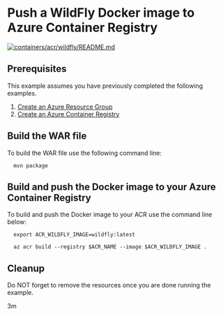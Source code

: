 
# Push a WildFly Docker image to Azure Container Registry

[![containers/acr/wildfly/README.md](https://github.com/Azure-Samples/java-on-azure-examples/actions/workflows/containers_acr_wildfly_README_md.yml/badge.svg)](https://github.com/Azure-Samples/java-on-azure-examples/actions/workflows/containers_acr_wildfly_README_md.yml)

## Prerequisites

This example assumes you have previously completed the following examples.

1. [Create an Azure Resource Group](../../../general/group/create/README.md)
1. [Create an Azure Container Registry](../create/README.md)

<!-- workflow.cron(0 10 * * 2) -->
<!-- workflow.include(../create/README.md) -->

## Build the WAR file

To build the WAR file use the following command line:

<!-- workflow.run()

cd containers/acr/wildfly

  -->

```shell
  mvn package
```

## Build and push the Docker image to your Azure Container Registry

To build and push the Docker image to your ACR use the command line below:

```shell
  export ACR_WILDFLY_IMAGE=wildfly:latest

  az acr build --registry $ACR_NAME --image $ACR_WILDFLY_IMAGE .
```

<!-- workflow.run()

cd ../../..

  -->

<!-- workflow.directOnly()

export RESULT=$(az acr repository show --name $ACR_NAME --image $ACR_WILDFLY_IMAGE)
az group delete --name $RESOURCE_GROUP --yes || true

if [[ -z $RESULT ]]; then
  echo "Unable to find $ACR_WILDFLY_IMAGE image"
  exit 1
fi

  -->

## Cleanup

Do NOT forget to remove the resources once you are done running the example.

3m
